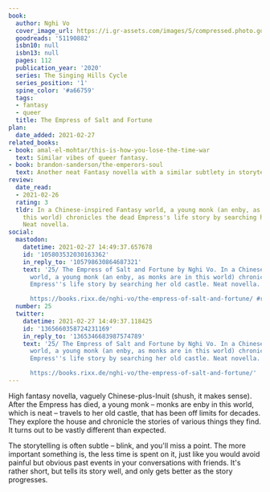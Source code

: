 ```yaml
---
book:
  author: Nghi Vo
  cover_image_url: https://i.gr-assets.com/images/S/compressed.photo.goodreads.com/books/1565188992l/51190882._SX318_SY475_.jpg
  goodreads: '51190882'
  isbn10: null
  isbn13: null
  pages: 112
  publication_year: '2020'
  series: The Singing Hills Cycle
  series_position: '1'
  spine_color: '#a66759'
  tags:
  - fantasy
  - queer
  title: The Empress of Salt and Fortune
plan:
  date_added: 2021-02-27
related_books:
- book: amal-el-mohtar/this-is-how-you-lose-the-time-war
  text: Similar vibes of queer fantasy.
- book: brandon-sanderson/the-emperors-soul
  text: Another neat Fantasy novella with a similar subtlety in storytelling.
review:
  date_read:
  - 2021-02-26
  rating: 3
  tldr: In a Chinese-inspired Fantasy world, a young monk (an enby, as monks are in
    this world) chronicles the dead Empress's life story by searching her old castle.
    Neat novella.
social:
  mastodon:
    datetime: 2021-02-27 14:49:37.657678
    id: '105803532030163362'
    in_reply_to: '105798630864687321'
    text: '25/ The Empress of Salt and Fortune by Nghi Vo. In a Chinese-inspired Fantasy
      world, a young monk (an enby, as monks are in this world) chronicles the dead
      Empress''s life story by searching her old castle. Neat novella.

      https://books.rixx.de/nghi-vo/the-empress-of-salt-and-fortune/ #rixxReads'
  number: 25
  twitter:
    datetime: 2021-02-27 14:49:37.118425
    id: '1365660358724231169'
    in_reply_to: '1365346683987574789'
    text: '25/ The Empress of Salt and Fortune by Nghi Vo. In a Chinese-inspired Fantasy
      world, a young monk (an enby, as monks are in this world) chronicles the dead
      Empress''s life story by searching her old castle. Neat novella.

      https://books.rixx.de/nghi-vo/the-empress-of-salt-and-fortune/'
---
```


High fantasy novella, vaguely Chinese-plus-Inuit (shush, it makes sense). After the Empress has died, a young monk
– monks are enby in this world, which is neat – travels to her old castle, that has been off limits for decades. They
explore the house and chronicle the stories of various things they find. It turns out to be vastly different than
expected.

The storytelling is often subtle – blink, and you'll miss a point. The more important something is, the less time is
spent on it, just like you would avoid painful but obvious past events in your conversations with friends. It's rather
short, but tells its story well, and only gets better as the story progresses.
